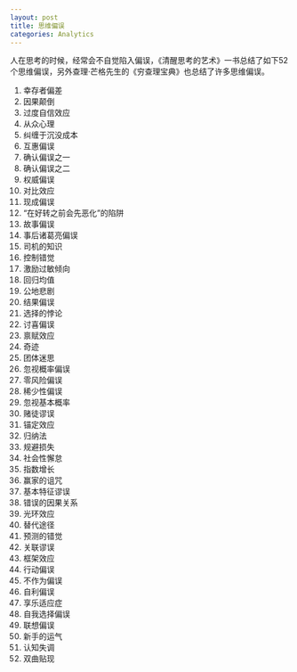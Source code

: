 ```yaml
---
layout: post
title: 思维偏误
categories: Analytics
---
```


人在思考的时候，经常会不自觉陷入偏误，《清醒思考的艺术》一书总结了如下52个思维偏误，另外查理·芒格先生的《穷查理宝典》也总结了许多思维偏误。
1. 幸存者偏差
2. 因果颠倒
3. 过度自信效应
4. 从众心理
5. 纠缠于沉没成本
6. 互惠偏误
7. 确认偏误之一
8. 确认偏误之二
9. 权威偏误
10. 对比效应
11. 现成偏误
12. “在好转之前会先恶化”的陷阱
13. 故事偏误
14. 事后诸葛亮偏误
15. 司机的知识
16. 控制错觉
17. 激励过敏倾向
18. 回归均值
19. 公地悲剧
20. 结果偏误
21. 选择的悖论
22. 讨喜偏误
23. 禀赋效应
24. 奇迹
25. 团体迷思
26. 忽视概率偏误
27. 零风险偏误
28. 稀少性偏误
29. 忽视基本概率
30. 赌徒谬误
31. 锚定效应
32. 归纳法
33. 规避损失
34. 社会性懈怠
35. 指数增长
36. 赢家的诅咒
37. 基本特征谬误
38. 错误的因果关系
39. 光环效应
40. 替代途径
41. 预测的错觉
42. 关联谬误
43. 框架效应
44. 行动偏误
45. 不作为偏误
46. 自利偏误
47. 享乐适应症
48. 自我选择偏误
49. 联想偏误
50. 新手的运气
51. 认知失调
52. 双曲贴现
